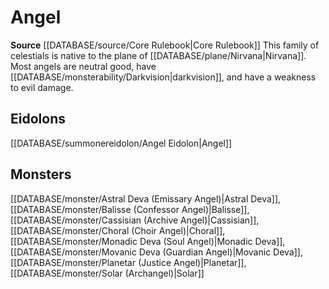 ﻿---
id: '8'
name: Angel
rarity: Common
source: '[[DATABASE/source/Core Rulebook|Core Rulebook]]'
trait:
- Angel
type: Trait

---
# Angel

**Source** [[DATABASE/source/Core Rulebook|Core Rulebook]] 
This family of celestials is native to the plane of [[DATABASE/plane/Nirvana|Nirvana]]. Most angels are neutral good, have [[DATABASE/monsterability/Darkvision|darkvision]], and have a weakness to evil damage.

## Eidolons

[[DATABASE/summonereidolon/Angel Eidolon|Angel]]

## Monsters

[[DATABASE/monster/Astral Deva (Emissary Angel)|Astral Deva]], [[DATABASE/monster/Balisse (Confessor Angel)|Balisse]], [[DATABASE/monster/Cassisian (Archive Angel)|Cassisian]], [[DATABASE/monster/Choral (Choir Angel)|Choral]], [[DATABASE/monster/Monadic Deva (Soul Angel)|Monadic Deva]], [[DATABASE/monster/Movanic Deva (Guardian Angel)|Movanic Deva]], [[DATABASE/monster/Planetar (Justice Angel)|Planetar]], [[DATABASE/monster/Solar (Archangel)|Solar]]
